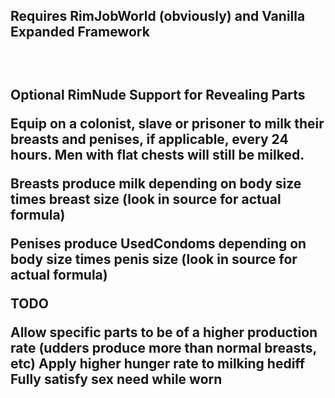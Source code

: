 <p><h2>Requires RimJobWorld (obviously) and Vanilla Expanded Framework<h2><br>

Optional RimNude Support for Revealing Parts



Equip on a colonist, slave or prisoner to milk their breasts and penises, if applicable, every 24 hours. Men with flat chests will still be milked.

Breasts produce milk depending on body size times breast size (look in source for actual formula)

Penises produce UsedCondoms depending on body size times penis size (look in source for actual formula)



TODO

Allow specific parts to be of a higher production rate (udders produce more than normal breasts, etc)
Apply higher hunger rate to milking hediff
Fully satisfy sex need while worn
</p>
